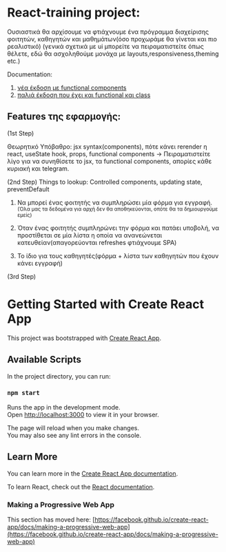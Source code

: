 # React-training project:

Ουσιαστικά θα αρχίσουμε να φτιάχνουμε ένα πρόγραμμα διαχείρισης φοιτητών, καθηγητών και μαθημάτων(όσο προχωράμε θα γίνεται και πιο ρεαλιστικό)
(γενικά σχετικά με ui μπορείτε να πειραματιστείτε όπως θέλετε, εδώ θα ασχοληθούμε μονάχα με layouts,responsiveness,theming etc.) 

Documentation:
1. [νέα έκδοση με functional components](https://beta.reactjs.org/) 
2. [παλιά έκδοση που έχει και functional και class](https://reactjs.org/docs/getting-started.html)

## Features της εφαρμογής:

(1st Step)

Θεωρητικό Υπόβαθρο: jsx syntax(components), πότε κάνει rerender η react, useState hook, props, functional components
-> Πειραματιστείτε λίγο για να συνηθίσετε το jsx, τα functional components, απορίες κάθε κυριακή και telegram.

(2nd Step)
Things to lookup: Controlled components, updating state, preventDefault

1. Να μπορεί ένας φοιτητής να συμπληρώσει μία φόρμα για εγγραφή.
<sub>(Όλα μας τα δεδομένα για αρχή δεν θα αποθηκεύονται, οπότε θα τα δημιουργούμε εμείς)</sub>
 
2. Όταν ένας φοιτητής συμπληρώνει την φόρμα και πατάει υποβολή, να προστίθεται σε μία λίστα η οποία να ανανεώνεται κατευθείαν(απαγορεύονται refreshes φτιάχνουμε SPA)

3. Το ίδιο για τους καθηγητές(φόρμα + λίστα των καθηγητών που έχουν κάνει εγγραφή) 

(3rd Step)









# Getting Started with Create React App

This project was bootstrapped with [Create React App](https://github.com/facebook/create-react-app).

## Available Scripts

In the project directory, you can run:

### `npm start`

Runs the app in the development mode.\
Open [http://localhost:3000](http://localhost:3000) to view it in your browser.

The page will reload when you make changes.\
You may also see any lint errors in the console.

## Learn More

You can learn more in the [Create React App documentation](https://facebook.github.io/create-react-app/docs/getting-started).

To learn React, check out the [React documentation](https://reactjs.org/).

### Making a Progressive Web App

This section has moved here: [https://facebook.github.io/create-react-app/docs/making-a-progressive-web-app](https://facebook.github.io/create-react-app/docs/making-a-progressive-web-app)


